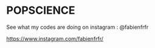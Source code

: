 # POPSCIENCE

See what my codes are doing on instagram : @fabienfrfr

https://www.instagram.com/fabienfrfr/
